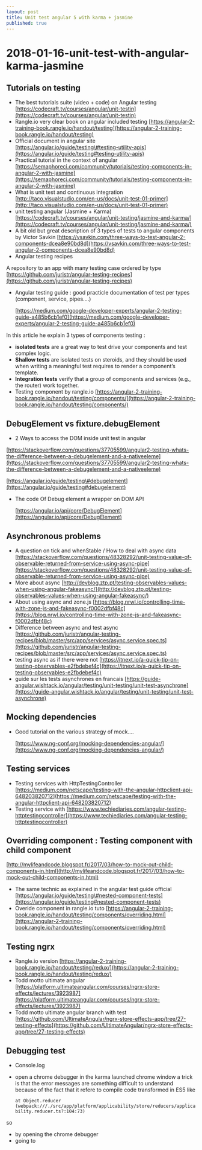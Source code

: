 ```yaml
---
layout: post
title: Unit test angular 5 with karma + jasmine
published: true
---
```


# 2018-01-16-unit-test-with-angular-karma-jasmine

## Tutorials on testing

* The best tutorials suite \(video + code\) on Angular testing [https://codecraft.tv/courses/angular/unit-testin](https://codecraft.tv/courses/angular/unit-testin)
* Rangle.io very clear book on angular included testing [https://angular-2-training-book.rangle.io/handout/testing](https://angular-2-training-book.rangle.io/handout/testing)
* Official document in angular site [https://angular.io/guide/testing\#testing-utility-apis](https://angular.io/guide/testing#testing-utility-apis)
* Practical tutorial in the context of angular [https://semaphoreci.com/community/tutorials/testing-components-in-angular-2-with-jasmine](https://semaphoreci.com/community/tutorials/testing-components-in-angular-2-with-jasmine)
* What is unit test and continuous integration [http://taco.visualstudio.com/en-us/docs/unit-test-01-primer](http://taco.visualstudio.com/en-us/docs/unit-test-01-primer)
* unit testing angular \(Jasmine + Karma\) [https://codecraft.tv/courses/angular/unit-testing/jasmine-and-karma/](https://codecraft.tv/courses/angular/unit-testing/jasmine-and-karma/)
* A bit old but great description of 3 types of tests to angular components by Victor Savkin [https://vsavkin.com/three-ways-to-test-angular-2-components-dcea8e90bd8d](https://vsavkin.com/three-ways-to-test-angular-2-components-dcea8e90bd8d)
* Angular testing recipes

A repository to an app with many testing case ordered by type [https://github.com/juristr/angular-testing-recipes](https://github.com/juristr/angular-testing-recipes)

* Angular testing guide : good practicle documentation of test per types \(component, service, pipes....\)

  [https://medium.com/google-developer-experts/angular-2-testing-guide-a485b6cb1ef0](https://medium.com/google-developer-experts/angular-2-testing-guide-a485b6cb1ef0)

In this article he explain 3 types of components testing :

* **isolated tests** are a great way to test drive your components and test complex logic.
* **Shallow tests** are isolated tests on steroids, and they should be used when writing a meaningful test requires to render a component’s template.
* **Integration tests** verify that a group of components and services \(e.g., the router\) work together.
* Testing component by rangle.io [https://angular-2-training-book.rangle.io/handout/testing/components/](https://angular-2-training-book.rangle.io/handout/testing/components/)

## DebugElement vs fixture.debugElement

* 2 Ways to access the DOM inside unit test in angular

[https://stackoverflow.com/questions/37705599/angular2-testing-whats-the-difference-between-a-debugelement-and-a-nativeeleme](https://stackoverflow.com/questions/37705599/angular2-testing-whats-the-difference-between-a-debugelement-and-a-nativeeleme)

[https://angular.io/guide/testing\#debugelement](https://angular.io/guide/testing#debugelement)

* The code Of Debug element a wrapper on DOM API

  [https://angular.io/api/core/DebugElement](https://angular.io/api/core/DebugElement)

## Asynchronous problems

* A question on tick and whenStable / How to deal with async data [https://stackoverflow.com/questions/48328292/unit-testing-value-of-observable-returned-from-service-using-async-pipe](https://stackoverflow.com/questions/48328292/unit-testing-value-of-observable-returned-from-service-using-async-pipe)
* More about async [http://devblog.ztp.pt/testing-observables-values-when-using-angular-fakeasync/](http://devblog.ztp.pt/testing-observables-values-when-using-angular-fakeasync/)
* About using async and zone.js [https://blog.nrwl.io/controlling-time-with-zone-js-and-fakeasync-f0002dfbf48c](https://blog.nrwl.io/controlling-time-with-zone-js-and-fakeasync-f0002dfbf48c)
* Difference between async and test async [https://github.com/juristr/angular-testing-recipes/blob/master/src/app/services/async.service.spec.ts](https://github.com/juristr/angular-testing-recipes/blob/master/src/app/services/async.service.spec.ts)
* testing async as if there were not [https://itnext.io/a-quick-tip-on-testing-observables-e2fbdebef4c](https://itnext.io/a-quick-tip-on-testing-observables-e2fbdebef4c)
* guide sur les tests asynchrones en francais [https://guide-angular.wishtack.io/angular/testing/unit-testing/unit-test-asynchrone](https://guide-angular.wishtack.io/angular/testing/unit-testing/unit-test-asynchrone)

## Mocking dependencies

* Good tutorial on the various strategy of mock....

  [https://www.ng-conf.org/mocking-dependencies-angular/](https://www.ng-conf.org/mocking-dependencies-angular/)

## Testing services

* Testing services with HttpTestingController [https://medium.com/netscape/testing-with-the-angular-httpclient-api-648203820712](https://medium.com/netscape/testing-with-the-angular-httpclient-api-648203820712)
* Testing service with [https://www.techiediaries.com/angular-testing-httptestingcontroller](https://www.techiediaries.com/angular-testing-httptestingcontroller)

## Overriding component : Testing component with child component

[http://mylifeandcode.blogspot.fr/2017/03/how-to-mock-out-child-components-in.html](http://mylifeandcode.blogspot.fr/2017/03/how-to-mock-out-child-components-in.html)

* The same technic as explained in the angular test guide official [https://angular.io/guide/testing\#nested-component-tests](https://angular.io/guide/testing#nested-component-tests)
* Overide component in rangle.io tuto [https://angular-2-training-book.rangle.io/handout/testing/components/overriding.html](https://angular-2-training-book.rangle.io/handout/testing/components/overriding.html)

## Testing ngrx

* Rangle.io version [https://angular-2-training-book.rangle.io/handout/testing/redux/](https://angular-2-training-book.rangle.io/handout/testing/redux/)
* Todd motto ultimate angular [https://platform.ultimateangular.com/courses/ngrx-store-effects/lectures/3923987](https://platform.ultimateangular.com/courses/ngrx-store-effects/lectures/3923987)
* Todd motto ultimate angular branch with test [https://github.com/UltimateAngular/ngrx-store-effects-app/tree/27-testing-effects](https://github.com/UltimateAngular/ngrx-store-effects-app/tree/27-testing-effects)

## Debugging test

* Console.log
* open a chrome debugger in the karma launched chrome window a trick is that the error messages are something difficult to understand because of the fact that it refere to compile code transformed in ES5 like

  `at Object.reducer (webpack:///./src/app/platform/applicability/store/reducers/applicability.reducer.ts?:104:73)`

so

* by opening the chrome debugger
* going to

